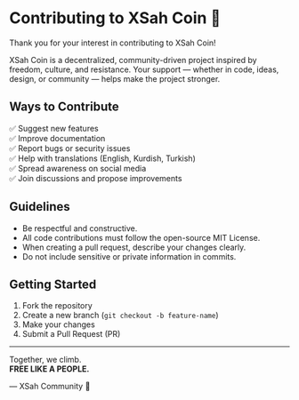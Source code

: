 # Contributing to XSah Coin 🐏

Thank you for your interest in contributing to XSah Coin!

XSah Coin is a decentralized, community-driven project inspired by freedom, culture, and resistance. Your support — whether in code, ideas, design, or community — helps make the project stronger.

## Ways to Contribute

✅ Suggest new features  
✅ Improve documentation  
✅ Report bugs or security issues  
✅ Help with translations (English, Kurdish, Turkish)  
✅ Spread awareness on social media  
✅ Join discussions and propose improvements

## Guidelines

- Be respectful and constructive.  
- All code contributions must follow the open-source MIT License.  
- When creating a pull request, describe your changes clearly.  
- Do not include sensitive or private information in commits.

## Getting Started

1. Fork the repository  
2. Create a new branch (`git checkout -b feature-name`)  
3. Make your changes  
4. Submit a Pull Request (PR)

---

Together, we climb.  
**FREE LIKE A PEOPLE.**

— XSah Community 🐏
